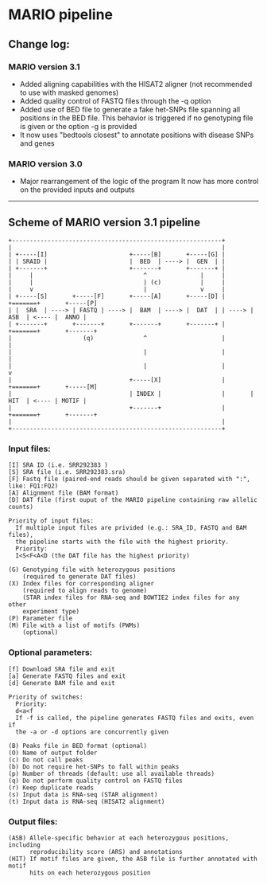 # MARIO pipeline

## Change log:
### MARIO version 3.1
* Added aligning capabilities with the HISAT2 aligner (not recommended to use with masked genomes)
* Added quality control of FASTQ files through the -q option
* Added use of BED file to generate a fake het-SNPs file spanning all positions
  in the BED file. This behavior is triggered if no genotyping file is given
  or the option -g is provided
* It now uses "bedtools closest" to annotate positions with disease SNPs and genes

### MARIO version 3.0
* Major rearrangement of the logic of the program
  It now has more control on the provided inputs and outputs

--------------------------------------------------------------------------------

## Scheme of MARIO version 3.1 pipeline

```
+-----------------------------------------------------------+
|                                                           |
| +-----[I]                       +-----[B]       +-----[G] |
| | SRAID |                       |  BED  | ----> |  GEN  | |
| +-------+                       +-------+       +-------+ |
|     |                               ^               |     | 
|     |                               | (c)           |     |
|     v                               |               v     |
| +-----[S]       +-----[F]       +-----[A]       +-----[D] |       +=======+       +-----[P]
| |  SRA  | ----> | FASTQ | ----> |  BAM  | ----> |  DAT  | | ----> |  ASB  | <---- |  ANNO |
| +-------+       +-------+       +-------+       +-------+ |       +=======+       +-------+
|                    (q)              ^                     |           |
|                                     |                     |           |
|                                     |                     |           v
|                                 +-----[X]                 |       +=======+       +-----[M]
|                                 | INDEX |                 |       |  HIT  | <---- | MOTIF |
|                                 +-------+                 |       +=======+       +-------+
|                                                           |
+-----------------------------------------------------------+
```


### Input files:

```
[I] SRA ID (i.e. SRR292383 )
[S] SRA file (i.e. SRR292383.sra)
[F] Fastq file (paired-end reads should be given separated with ":", like: FQ1:FQ2)
[A] Alignment file (BAM format)
[D] DAT file (first ouput of the MARIO pipeline containing raw allelic counts)

Priority of input files:
  If multiple input files are privided (e.g.: SRA_ID, FASTQ and BAM files),
  the pipeline starts with the file with the highest priority.
  Priority:
  I<S<F<A<D (the DAT file has the highest priority)

(G) Genotyping file with heterozygous positions
    (required to generate DAT files)
(X) Index files for corresponding aligner
    (required to align reads to genome)
    (STAR index files for RNA-seq and BOWTIE2 index files for any other
    experiment type)
(P) Parameter file
(M) File with a list of motifs (PWMs)
    (optional)
```

### Optional parameters:

```
[f] Download SRA file and exit
[a] Generate FASTQ files and exit
[d] Generate BAM file and exit

Priority of switches:
  Priority:
  d<a<f
  If -f is called, the pipeline generates FASTQ files and exits, even if
  the -a or -d options are concurrently given

(B) Peaks file in BED format (optional)
(O) Name of output folder
(c) Do not call peaks
(b) Do not require het-SNPs to fall within peaks
(p) Number of threads (default: use all available threads)
(q) Do not perform quality control on FASTQ files
(r) Keep duplicate reads
(s) Input data is RNA-seq (STAR alignment)
(t) Input data is RNA-seq (HISAT2 alignment)
```


### Output files:

```
(ASB) Allele-specific behavior at each heterozygous positions, including
      reproducibility score (ARS) and annotations
(HIT) If motif files are given, the ASB file is further annotated with motif
      hits on each heterozygous position
```
